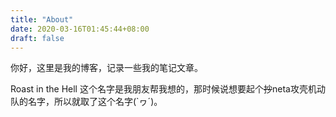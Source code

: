 ```yaml
---
title: "About"
date: 2020-03-16T01:45:44+08:00
draft: false
---
```


你好，这里是我的博客，记录一些我的笔记文章。

Roast in the Hell 这个名字是我朋友帮我想的，那时候说想要起个~~抄~~neta攻壳机动队的名字，所以就取了这个名字(`ヮ´)。
